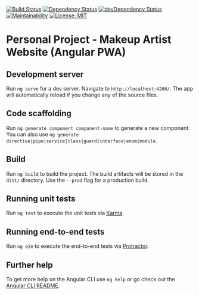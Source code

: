 [![Build Status](https://travis-ci.org/AlexBrownX/makeup-pwa.svg?branch=master)](https://travis-ci.org/AlexBrownX/makeup-website)
[![Dependency Status](https://img.shields.io/david/AlexBrownX/makeup-pwa.svg?style=flat-square)](https://david-dm.org/AlexBrownX/makeup-pwa)
[![devDependency Status](https://img.shields.io/david/dev/AlexBrownX/makeup-pwa.svg?style=flat-square)](https://david-dm.org/AlexBrownX/makeup-pwa#info=devDependencies)
[![Maintainability](https://api.codeclimate.com/v1/badges/db237c25bc3b5424d02b/maintainability)](https://codeclimate.com/github/AlexBrownX/makeup-pwa/maintainability)
[![License: MIT](https://img.shields.io/badge/License-MIT-yellow.svg)](./LICENSE)

# Personal Project - Makeup Artist Website (Angular PWA)

## Development server

Run `ng serve` for a dev server. Navigate to `http://localhost:4200/`. The app will automatically reload if you change any of the source files.

## Code scaffolding

Run `ng generate component component-name` to generate a new component. You can also use `ng generate directive|pipe|service|class|guard|interface|enum|module`.

## Build

Run `ng build` to build the project. The build artifacts will be stored in the `dist/` directory. Use the `--prod` flag for a production build.

## Running unit tests

Run `ng test` to execute the unit tests via [Karma](https://karma-runner.github.io).

## Running end-to-end tests

Run `ng e2e` to execute the end-to-end tests via [Protractor](http://www.protractortest.org/).

## Further help

To get more help on the Angular CLI use `ng help` or go check out the [Angular CLI README](https://github.com/angular/angular-cli/blob/master/README.md).
